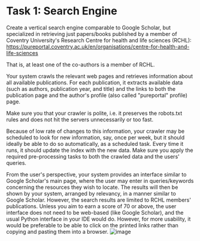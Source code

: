 # Task 1: Search Engine
Create a vertical search engine comparable to Google Scholar, but specialized in retrieving just papers/books published by a member of Coventry University's Research Centre for health and life sciences (RCHL): 
https://pureportal.coventry.ac.uk/en/organisations/centre-for-health-and-life-sciences 

That is, at least one of the co-authors is a member of RCHL.

Your system crawls the relevant web pages and retrieves information about all available publications. For each publication, it extracts available data (such as authors, publication year, and title) and the links to both the publication page and the author's profile (also called "pureportal" profile) page.

Make sure you that your crawler is polite, i.e. it preserves the robots.txt rules and does not hit the servers unnecessarily or too fast.

Because of low rate of changes to this information, your crawler may be scheduled to look for new information, say, once per week, but it should ideally be able to do so automatically, as a scheduled task. Every time it runs, it should update the index with the new data. Make sure you apply the required pre-processing tasks to both the crawled data and the users' queries.

From the user's perspective, your system provides an interface similar to Google Scholar's main page, where the user may enter in queries/keywords concerning the resources they wish to locate. The results will then be shown by your system, arranged by relevancy, in a manner similar to Google Scholar. However, the search results are limited to RCHL members' publications. Unless you aim to earn a score of 70 or above, the user interface does not need to be web-based (like Google Scholar), and the usual Python interface in your IDE would do. However, for more usability, it would be preferable to be able to click on the printed links rather than copying and pasting them into a browser.
![image](https://github.com/sanjok1988/IR_simple_crawler_search_engine_in_python/assets/15711292/0819fcfa-acc8-4e21-b611-a3bfa38964b9)
